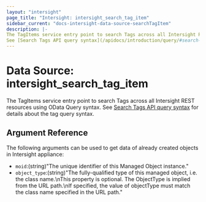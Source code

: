 ```yaml
---
layout: "intersight"
page_title: "Intersight: intersight_search_tag_item"
sidebar_current: "docs-intersight-data-source-searchTagItem"
description: |-
The TagItems service entry point to search Tags across all Intersight REST resources using OData Query syntax.
See [Search Tags API query syntax](/apidocs/introduction/query/#search-tags-api) for details about the tag query syntax.
---
```


# Data Source: intersight_search_tag_item
The TagItems service entry point to search Tags across all Intersight REST resources using OData Query syntax.
See [Search Tags API query syntax](/apidocs/introduction/query/#search-tags-api) for details about the tag query syntax.
## Argument Reference
The following arguments can be used to get data of already created objects in Intersight appliance:
* `moid`:(string)"The unique identifier of this Managed Object instance."
* `object_type`:(string)"The fully-qualified type of this managed object, i.e. the class name.\nThis property is optional. The ObjectType is implied from the URL path.\nIf specified, the value of objectType must match the class name specified in the URL path."
